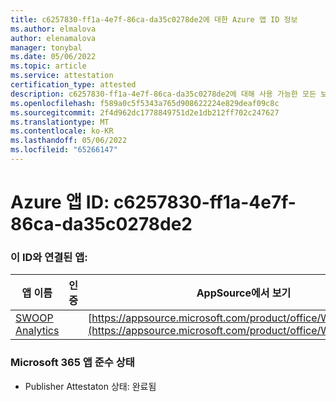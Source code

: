 ```yaml
---
title: c6257830-ff1a-4e7f-86ca-da35c0278de2에 대한 Azure 앱 ID 정보
ms.author: elmalova
author: elenamalova
manager: tonybal
ms.date: 05/06/2022
ms.topic: article
ms.service: attestation
certification_type: attested
description: c6257830-ff1a-4e7f-86ca-da35c0278de2에 대해 사용 가능한 모든 보안 및 규정 준수 정보입니다.
ms.openlocfilehash: f589a0c5f5343a765d908622224e829deaf09c8c
ms.sourcegitcommit: 2f4d962dc1778849751d2e1db212ff702c247627
ms.translationtype: MT
ms.contentlocale: ko-KR
ms.lasthandoff: 05/06/2022
ms.locfileid: "65266147"
---
```

# <a name="azure-app-id-c6257830-ff1a-4e7f-86ca-da35c0278de2"></a>Azure 앱 ID: c6257830-ff1a-4e7f-86ca-da35c0278de2


### <a name="apps-associated-with-this-id"></a>이 ID와 연결된 앱:
| **앱 이름** | **인증** | **AppSource에서 보기** |
|--------------|---------------|-----------------------|
| [SWOOP Analytics](../forward/WA200000877.md) |  | [https://appsource.microsoft.com/product/office/WA200000877](https://appsource.microsoft.com/product/office/WA200000877) |

### <a name="microsoft-365-app-compliance-status"></a>Microsoft 365 앱 준수 상태
- Publisher Attestaton 상태: 완료됨

